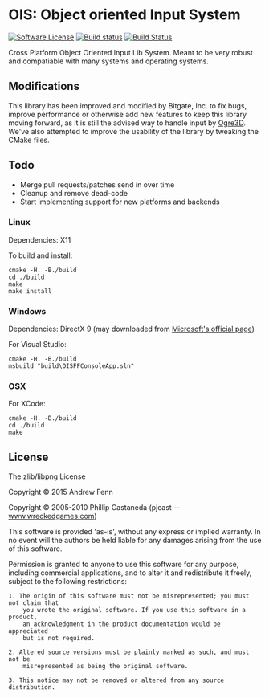 # OIS: Object oriented Input System

[![Software License](https://img.shields.io/badge/license-zlib%2Flibpng-green.svg)](LICENSE.md)
[![Build status](https://ci.appveyor.com/api/projects/status/grsgdeij6soi88bs?svg=true)](https://ci.appveyor.com/project/andrewfenn/ois)
[![Build Status](https://travis-ci.org/andrewfenn/OIS.svg?branch=master)](https://travis-ci.org/andrewfenn/OIS)

Cross Platform Object Oriented Input Lib System. Meant to be very robust and
compatiable with many systems and operating systems.

## Modifications
This library has been improved and modified by Bitgate, Inc. to fix bugs, improve performance or otherwise add new features to keep this library moving forward, as it is still the advised way to handle input by [Ogre3D](https://www.ogre3d.org/). We've also attempted to improve the usability of the library by tweaking the CMake files.

## Todo

- Merge pull requests/patches send in over time
- Cleanup and remove dead-code
- Start implementing support for new platforms and backends

### Linux

Dependencies: X11

To build and install:

    cmake -H. -B./build
    cd ./build
    make
    make install

### Windows

Dependencies: DirectX 9 (may downloaded from [Microsoft's official page](https://www.microsoft.com/en-us/download/details.aspx?id=6812))

For Visual Studio:

    cmake -H. -B./build
    msbuild "build\OISFFConsoleApp.sln"

### OSX

For XCode:

    cmake -H. -B./build
    cd ./build
    make

## License

The zlib/libpng License

Copyright © 2015 Andrew Fenn

Copyright © 2005-2010 Phillip Castaneda (pjcast -- www.wreckedgames.com)

This software is provided 'as-is', without any express or implied warranty. In no
event will the authors be held liable for any damages arising from the use of this
software.

Permission is granted to anyone to use this software for any purpose, including
commercial applications, and to alter it and redistribute it freely, subject to the
following restrictions:

    1. The origin of this software must not be misrepresented; you must not claim that
		you wrote the original software. If you use this software in a product,
		an acknowledgment in the product documentation would be appreciated
		but is not required.

    2. Altered source versions must be plainly marked as such, and must not be
		misrepresented as being the original software.

    3. This notice may not be removed or altered from any source distribution.
